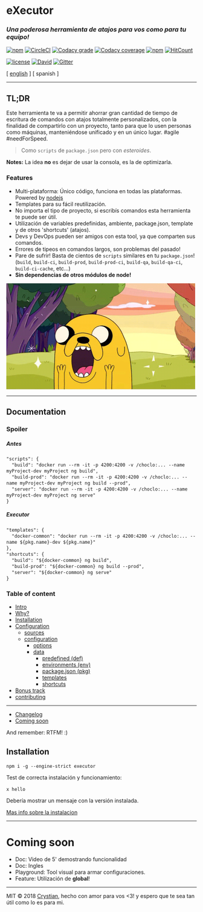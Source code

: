 # eXecutor
### **_Una poderosa herramienta de atajos para vos como para tu equipo!_**

[![npm](https://img.shields.io/npm/v/executor.svg?style=flat-square)](https://www.npmjs.com/package/executor) 
[![CircleCI](https://circleci.com/gh/crystian/executor/tree/master.svg?style=shield)](https://circleci.com/gh/crystian/executor/tree/master)
[![Codacy grade](https://img.shields.io/codacy/grade/d3f65a1bc7604109843a0b9bda912c3b.svg?style=flat-square)](https://www.codacy.com/app/crystian/executor?utm_source=github.com&amp;utm_medium=referral&amp;utm_content=crystian/executor&amp;utm_campaign=Badge_Grade)
[![Codacy coverage](https://img.shields.io/codacy/coverage/d3f65a1bc7604109843a0b9bda912c3b.svg?style=flat-square)](https://www.codacy.com/app/crystian/executor?utm_source=github.com&amp;utm_medium=referral&amp;utm_content=crystian/executor&amp;utm_campaign=Badge_Coverage)
[![npm](https://img.shields.io/npm/dm/executor.svg?style=flat-square)](https://www.npmjs.com/package/executor)
[![HitCount](http://hits.dwyl.com/crystian/executor.svg)](http://hits.dwyl.com/crystian/executor)

[![license](https://img.shields.io/npm/l/executor.svg?style=flat-square)](https://raw.githubusercontent.com/crystian/executor/master/LICENSE)
[![David](https://img.shields.io/david/crystian/executor.svg?style=flat-square)](https://github.com/crystian/executor/blob/master/package.json)
[![Gitter](https://img.shields.io/gitter/room/crystian/executor.svg?style=flat-square)](https://gitter.im/crystian/executor/??utm_source=badge&utm_medium=badge&utm_campaign=pr-badge&utm_content=badge)

[ [english](../README.md) ] [ spanish ]

---

## TL;DR

Este herramienta te va a permitir ahorrar gran cantidad de tiempo de escritura de comandos con atajos totalmente personalizados, con la finalidad de compartirlo con un proyecto, tanto para que lo usen personas como máquinas, manteniéndose unificado y en un único lugar. #agile #needForSpeed. 
 
> Como `scripts` de `package.json` pero con _esteroides_.

**Notes:** La idea **no** es dejar de usar la consola, es la de optimizarla.
  
### Features

* Multi-plataforma: Único código, funciona en todas las plataformas. Powered by [nodejs](https://nodejs.org)
* Templates para su fácil reutilización.
* No importa el tipo de proyecto, si escribís comandos esta herramienta te puede ser útil.
* Utilización de variables predefinidas, ambiente, package.json, template y de otros 'shortcuts' (atajos).
* Devs y DevOps pueden ser amigos con esta tool, ya que comparten sus comandos.
* Errores de tipeos en comandos largos, son problemas del pasado!
* Pare de sufrir! Basta de cientos de `scripts` similares en tu `package.json`!  
(`build`, `build-ci`, `build-prod`, `build-prod-ci`, `build-qa`, `build-qa-ci`, `build-ci-cache`, etc...)
* **Sin dependencias de otros módulos de node!**


![](docs/img/jake.gif)

---
## Documentation

### Spoiler

##### Antes
```
"scripts": {
  "build": "docker run --rm -it -p 4200:4200 -v /choclo:... --name myProject-dev myProject ng build",
  "build-prod": "docker run --rm -it -p 4200:4200 -v /choclo:... --name myProject-dev myProject ng build --prod",
  "server": "docker run --rm -it -p 4200:4200 -v /choclo:... --name myProject-dev myProject ng serve"
}
```
##### Executor
```
"templates": {
  "docker-common": "docker run --rm -it -p 4200:4200 -v /choclo:... --name ${pkg.name}-dev ${pkg.name}" 
},
"shortcuts": {
  "build": "${docker-common} ng build",
  "build-prod": "${docker-common} ng build --prod",
  "server": "${docker-common} ng serve"
}
```

### Table of content

* [Intro](https://github.com/crystian/executor/wiki/Home-es)
* [Why?](https://github.com/crystian/executor/wiki/1-why-es#why)
* [Installation](https://github.com/crystian/executor/wiki/2-installation-es#installation)
* [Configuration](https://github.com/crystian/executor/wiki/3-configuration-es#configuration)
  * [sources](https://github.com/crystian/executor/wiki/3-configuration-es#sources)
  * [configuration](https://github.com/crystian/executor/wiki/3-configuration-es#configuration-1)
    * [options](https://github.com/crystian/executor/wiki/3-configuration-es#options)
    * [data](https://github.com/crystian/executor/wiki/3-configuration-es#data)
      * [predefined (def)](https://github.com/crystian/executor/wiki/3-configuration-es#predefined-def)
      * [environments (env)](https://github.com/crystian/executor/wiki/3-configuration-es#environments-env)
      * [package.json (pkg)](https://github.com/crystian/executor/wiki/3-configuration-es#packagejson-pkg)
      * [templates](https://github.com/crystian/executor/wiki/3-configuration-es#templates)
      * [shortcuts](https://github.com/crystian/executor/wiki/3-configuration-es#shortcuts)
* [Bonus track](https://github.com/crystian/executor/wiki/4-bonus-es)
* [contributing](https://github.com/crystian/executor/wiki/5-contributing-es)

---

* [Changelog](CHANGELOG.md)
* [Coming soon](#coming-soon)


And remember: RTFM! :)

## Installation

```
npm i -g --engine-strict executor
```

Test de correcta instalación y funcionamiento:

```
x hello
```

Debería mostrar un mensaje con la versión instalada.

[Mas info sobre la instalacion](https://github.com/crystian/executor/wiki/2-installation-es#installation)

---

# Coming soon

* Doc: Video de 5' demostrando funcionalidad
* Doc: Ingles
* Playground: Tool visual para armar configuraciones.
* Feature: Utilización de **global**!

---

MIT © 2018 [Crystian](https://github.com/crystian), hecho con amor para vos <3! y espero que te sea tan útil como lo es para mi.
